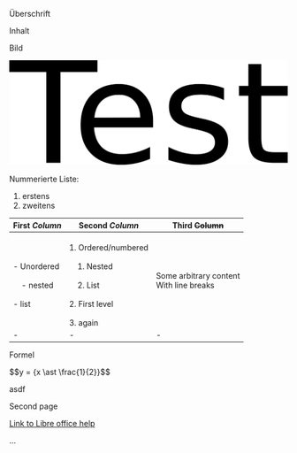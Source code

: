 Überschrift

Inhalt

Bild

![1000000100000B5F000004495E83AB1D.png](./1000000100000B5F000004495E83AB1D.png)

Nummerierte Liste:

1.  erstens
2.  zweitens

| First *Column* | Second *Column* | Third ~~Column~~ |
|----|----|----|
| <br>- Unordered<br><br>&nbsp;&nbsp;&nbsp;&nbsp;- nested<br><br>- list | <br>1. Ordered/numbered<br><br>&nbsp;&nbsp;&nbsp;&nbsp;1. Nested<br><br>&nbsp;&nbsp;&nbsp;&nbsp;2. List<br><br>2. First level<br><br>3. again | Some arbitrary content<br>With line breaks |
| \- | \- | \- |

Formel

\$\$y = {x \ast \frac{1}{2}}\$\$

asdf

Second page

[Link to Libre office help](https://www.libreofficehelp.com/horizontal-lines-libreoffice-openoffice/)

...